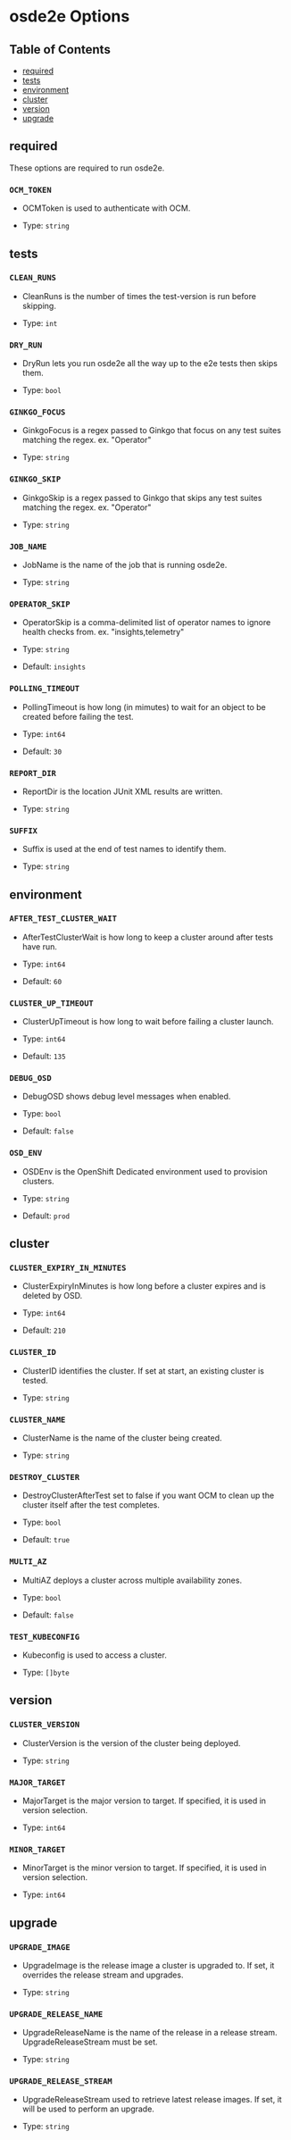# osde2e Options

## Table of Contents
- [required](#required)
- [tests](#tests)
- [environment](#environment)
- [cluster](#cluster)
- [version](#version)
- [upgrade](#upgrade)



## required
These options are required to run osde2e.

### `OCM_TOKEN`

- OCMToken is used to authenticate with OCM.

- Type: `string`

## tests


### `CLEAN_RUNS`

- CleanRuns is the number of times the test-version is run before skipping.

- Type: `int`

### `DRY_RUN`

- DryRun lets you run osde2e all the way up to the e2e tests then skips them.

- Type: `bool`

### `GINKGO_FOCUS`

- GinkgoFocus is a regex passed to Ginkgo that focus on any test suites matching the regex. ex. "Operator"

- Type: `string`

### `GINKGO_SKIP`

- GinkgoSkip is a regex passed to Ginkgo that skips any test suites matching the regex. ex. "Operator"

- Type: `string`

### `JOB_NAME`

- JobName is the name of the job that is running osde2e.

- Type: `string`

### `OPERATOR_SKIP`

- OperatorSkip is a comma-delimited list of operator names to ignore health checks from. ex. "insights,telemetry"

- Type: `string`
- Default: `insights`

### `POLLING_TIMEOUT`

- PollingTimeout is how long (in mimutes) to wait for an object to be created
before failing the test.

- Type: `int64`
- Default: `30`

### `REPORT_DIR`

- ReportDir is the location JUnit XML results are written.

- Type: `string`

### `SUFFIX`

- Suffix is used at the end of test names to identify them.

- Type: `string`

## environment


### `AFTER_TEST_CLUSTER_WAIT`

- AfterTestClusterWait is how long to keep a cluster around after tests have run.

- Type: `int64`
- Default: `60`

### `CLUSTER_UP_TIMEOUT`

- ClusterUpTimeout is how long to wait before failing a cluster launch.

- Type: `int64`
- Default: `135`

### `DEBUG_OSD`

- DebugOSD shows debug level messages when enabled.

- Type: `bool`
- Default: `false`

### `OSD_ENV`

- OSDEnv is the OpenShift Dedicated environment used to provision clusters.

- Type: `string`
- Default: `prod`

## cluster


### `CLUSTER_EXPIRY_IN_MINUTES`

- ClusterExpiryInMinutes is how long before a cluster expires and is deleted by OSD.

- Type: `int64`
- Default: `210`

### `CLUSTER_ID`

- ClusterID identifies the cluster. If set at start, an existing cluster is tested.

- Type: `string`

### `CLUSTER_NAME`

- ClusterName is the name of the cluster being created.

- Type: `string`

### `DESTROY_CLUSTER`

- DestroyClusterAfterTest set to false if you want OCM to clean up the cluster itself after the test completes.

- Type: `bool`
- Default: `true`

### `MULTI_AZ`

- MultiAZ deploys a cluster across multiple availability zones.

- Type: `bool`
- Default: `false`

### `TEST_KUBECONFIG`

- Kubeconfig is used to access a cluster.

- Type: `[]byte`

## version


### `CLUSTER_VERSION`

- ClusterVersion is the version of the cluster being deployed.

- Type: `string`

### `MAJOR_TARGET`

- MajorTarget is the major version to target. If specified, it is used in version selection.

- Type: `int64`

### `MINOR_TARGET`

- MinorTarget is the minor version to target. If specified, it is used in version selection.

- Type: `int64`

## upgrade


### `UPGRADE_IMAGE`

- UpgradeImage is the release image a cluster is upgraded to. If set, it overrides the release stream and upgrades.

- Type: `string`

### `UPGRADE_RELEASE_NAME`

- UpgradeReleaseName is the name of the release in a release stream. UpgradeReleaseStream must be set.

- Type: `string`

### `UPGRADE_RELEASE_STREAM`

- UpgradeReleaseStream used to retrieve latest release images. If set, it will be used to perform an upgrade.

- Type: `string`
